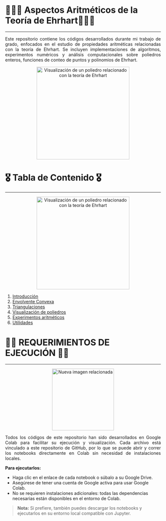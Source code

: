 # 👩‍💻🩻 Aspectos Aritméticos de la Teoría de Ehrhart🔐🧑‍💻
<span style="font-size: 24px;"></span>
_____________________________

<div align="justify">
Este repositorio contiene los códigos desarrollados durante mi trabajo de grado, enfocados en el estudio de propiedades aritméticas relacionadas con la teoría de Ehrhart.
Se incluyen implementaciones de algoritmos, experimentos numéricos y análisis computacionales sobre poliedros enteros, funciones de conteo de puntos y polinomios de Ehrhart.
</div>

<p align="center">
  <img src="https://nedbatchelder.com/pix/jenn-polytope.jpg" alt="Visualización de un poliedro relacionado con la teoría de Ehrhart" width="300">
</p>



# 🎖️ Tabla de Contenido 🎖️
<span style="font-size: 24px;"></span>
_____________________________
<p align="center">
  <img src="https://lh3.googleusercontent.com/proxy/H3WCIh44e9TkggnR58Vx4CUs1X_D1KjierRM-KPVpK8pCEzSspxn5WeWda2VYfAWaY6-kXxR0RB0iwGawvXAqey_S0936lBXKFvcDR4uOw" alt="Visualización de un poliedro relacionado con la teoría de Ehrhart" width="300">
</p>


1. [Introducción](#introducción)
2. [Envolvente Convexa](#envolvente-convexa)
3. [Triangulaciones](#triangulaciones-algoritmos)
4. [Visualización de poliedros](#visualización-de-poliedros)
5. [Experimentos aritméticos](#experimentos-aritméticos)
6. [Utilidades](#utilidades)



# 🥷🚨 REQUERIMIENTOS DE EJECUCIÓN 🚨🥷
<span style="font-size: 24px;"></span>
____________________________________

<p align="center">
  <img src="https://images.zapnito.com/cdn-cgi/image/metadata=copyright,format=auto,quality=95,fit=scale-down/https://images.zapnito.com/users/717496/posters/e2e24f08-ec2c-4e55-ae2b-f2e86d55051e_large.png" alt="Nueva imagen relacionada" width="200">
</p>


<div align="justify">
Todos los códigos de este repositorio han sido desarrollados en Google Colab para facilitar su ejecución y visualización.  
Cada archivo está vinculado a este repositorio de GitHub, por lo que se puede abrir y correr los notebooks directamente en Colab sin necesidad de instalaciones locales.
</div>


**Para ejecutarlos:**

- Haga clic en el enlace de cada notebook o súbalo a su Google Drive.
- Asegúrese de tener una cuenta de Google activa para usar Google Colab.
- No se requieren instalaciones adicionales: todas las dependencias necesarias están disponibles en el entorno de Colab.

> **Nota:** Si prefiere, también puedes descargar los notebooks y ejecutarlos en su entorno local compatible con Jupyter.

